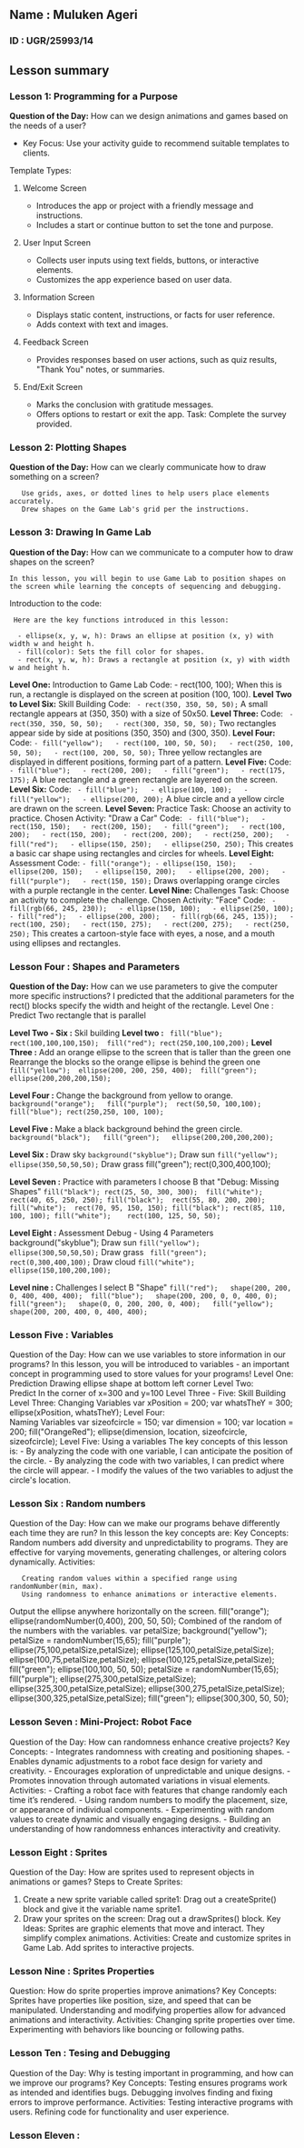 ## Name : Muluken Ageri
### ID : UGR/25993/14
## Lesson summary
### Lesson 1: Programming for a Purpose

 **Question of the Day:** How can we design animations and games based on the needs of a user?

  - Key Focus: Use your activity guide to recommend suitable templates to clients.
     
Template Types:

   1. Welcome Screen

       - Introduces the app or project with a friendly message and instructions.
       - Includes a start or continue button to set the tone and purpose.
    
   2. User Input Screen

      - Collects user inputs using text fields, buttons, or interactive elements.
      - Customizes the app experience based on user data.
   3. Information Screen

      - Displays static content, instructions, or facts for user reference.
      - Adds context with text and images.
   4. Feedback Screen

      - Provides responses based on user actions, such as quiz results, "Thank You" notes, or summaries.
   5. End/Exit Screen

      - Marks the conclusion with gratitude messages.
      - Offers options to restart or exit the app.
 Task:
  Complete the survey provided.  

### Lesson 2:  Plotting Shapes

   **Question of the Day:** How can we clearly communicate how to draw something on a screen?

       Use grids, axes, or dotted lines to help users place elements accurately.
       Drew shapes on the Game Lab's grid per the instructions.
  
### Lesson 3: Drawing In Game Lab

   **Question of the Day:** How can we communicate to a computer how to draw shapes on the screen?
    
    In this lesson, you will begin to use Game Lab to position shapes on the screen while learning the concepts of sequencing and debugging.
   
   Introduction to the code:

     Here are the key functions introduced in this lesson:

      - ellipse(x, y, w, h): Draws an ellipse at position (x, y) with width w and height h.
      - fill(color): Sets the fill color for shapes.
      - rect(x, y, w, h): Draws a rectangle at position (x, y) with width w and height h.
  
   **Level One:** Introduction to Game Lab
     Code:
        - rect(100, 100);
     When this is run, a rectangle is displayed on the screen at position (100, 100).
   **Level Two to Level Six:** Skill Building
     Code:
       ``` - rect(350, 350, 50, 50);```
     A small rectangle appears at (350, 350) with a size of 50x50.
   **Level Three:**
     Code:
       ``` - rect(350, 350, 50, 50);  
           - rect(300, 350, 50, 50);```
    Two rectangles appear side by side at positions (350, 350) and (300, 350).
   **Level Four:**
     Code:
       ```- fill("yellow");  
          - rect(100, 100, 50, 50);  
          - rect(250, 100, 50, 50);  
          - rect(100, 200, 50, 50);```
    Three yellow rectangles are displayed in different positions, forming part of a pattern.
   **Level Five:**
     Code:
        ```- fill("blue");  
           - rect(200, 200);  
           - fill("green");  
           - rect(175, 175);```
     A blue rectangle and a green rectangle are layered on the screen.
   **Level Six:**
     Code:
       `` - fill("blue");  
          - ellipse(100, 100);  
          - fill("yellow");  
          - ellipse(200, 200);``
     A blue circle and a yellow circle are drawn on the screen.
   **Level Seven:** Practice
   Task: Choose an activity to practice.
     Chosen Activity: "Draw a Car"
       Code:
         ``` - fill("blue");  
             - rect(150, 150);  
             - rect(200, 150);  
             - fill("green");  
             - rect(100, 200);  
             - rect(150, 200);  
             - rect(200, 200);  
             - rect(250, 200);  
             - fill("red");  
             - ellipse(150, 250);  
             - ellipse(250, 250);```
     This creates a basic car shape using rectangles and circles for wheels.
   **Level Eight:** Assessment
     Code: 
       ``` - fill("orange");
           - ellipse(150, 150);  
           - ellipse(200, 150);  
           - ellipse(150, 200);  
           - ellipse(200, 200);  
           - fill("purple");  
           - rect(150, 150); ```
     Draws overlapping orange circles with a purple rectangle in the center.
   **Level Nine:** Challenges
   Task: Choose an activity to complete the challenge.
   Chosen Activity: "Face"
     Code:
       ``` - fill(rgb(66, 245, 230));  
           - ellipse(150, 100);  
           - ellipse(250, 100);  
           - fill("red");  
           - ellipse(200, 200);  
           - fill(rgb(66, 245, 135));  
           - rect(100, 250);  
           - rect(150, 275);  
           - rect(200, 275);  
           - rect(250, 250);```
    This creates a cartoon-style face with eyes, a nose, and a mouth using ellipses and rectangles.

### Lesson Four : Shapes and Parameters

  **Question of the Day:** How can we use parameters to give the computer more specific instructions?
 I predicted that the additional parameters for the rect() blocks specify the width and height of the rectangle.
  Level One : Predict Two rectangle that is parallel

  **Level Two - Six :** Skil building
  **Level two :** 
      ``` fill("blue"); 
          rect(100,100,100,150); 
          fill("red");
          rect(250,100,100,200);```
  **Level Three :**
    Add an orange ellipse to the screen that is taller than the green one
    Rearrange the blocks so the orange ellipse is behind the green one
       ``fill("yellow"); 
         ellipse(200, 200, 250, 400); 
         fill("green"); 
         ellipse(200,200,200,150);``

  **Level Four :**
    Change the background from yellow to orange.   
        ```background("orange");  
           fill("purple"); 
           rect(50,50, 100,100); 
           fill("blue"); rect(250,250, 100, 100);```

  **Level Five :**
    Make a black background behind the green circle. 
        ```background("black");  
           fill("green");  
           ellipse(200,200,200,200);```

  **Level Six :**
      Draw sky 
        ```background("skyblue");```
      Draw sun
        ```fill("yellow");```
        ``` ellipse(350,50,50,50);```
      Draw grass fill("green"); rect(0,300,400,100);

  **Level Seven :** Practice with parameters I choose B that "Debug: Missing Shapes"
      ```fill("black");
         rect(25, 50, 300, 300); 
         fill("white");
         rect(40, 65, 250, 250);
         fill("black"); 
         rect(55, 80, 200, 200);
         fill("white"); 
         rect(70, 95, 150, 150);
         fill("black");
         rect(85, 110, 100, 100);
         fill("white");   
         rect(100, 125, 50, 50);```

**Level Eight :** Assessment Debug - Using 4 Parameters background("skyblue");
    Draw sun 
      ```fill("yellow");  
         ellipse(300,50,50,50);```
    Draw grass 
    ``` fill("green"); 
        rect(0,300,400,100);```
    Draw cloud 
     ```fill("white");  
        ellipse(150,100,200,100);```

**Level nine :** Challenges I select B "Shape" 
    ```fill("red");  
       shape(200, 200, 0, 400, 400, 400); 
       fill("blue");  
       shape(200, 200, 0, 0, 400, 0);  
       fill("green");  
       shape(0, 0, 200, 200, 0, 400);  
       fill("yellow");  
       shape(200, 200, 400, 0, 400, 400);```

### Lesson Five : Variables

  Question of the Day: How can we use variables to store information in our programs?
    In this lesson, you will be introduced to variables - an important concept in programming used to store values for your programs!
  Level One:   
      Prediction Drawing ellipse shape at bottom left corner
  Level Two:    
      Predict In the corner of x=300 and y=100
  Level Three - Five: 
      Skill Building
  Level Three: 
      Changing Variables var xPosition = 200; var whatsTheY = 300; ellipse(xPosition, whatsTheY);
  Level Four:  
      Naming Variables var sizeofcircle = 150; var dimension = 100; var location = 200; fill("OrangeRed"); ellipse(dimension,   location, sizeofcircle, sizeofcircle);
  Level Five:
      Using a variables
    The key concepts of this lesson is:
      - By analyzing the code with one variable, I can anticipate the position of the circle.
      - By analyzing the code with two variables, I can predict where the circle will appear.
      - I modify the values of the two variables to adjust the circle's location.

### Lesson Six : Random numbers
  Question of the Day: How can we make our programs behave differently each time they are run?
  In this lesson the key concepts are:
     Key Concepts:
       Random numbers add diversity and unpredictability to programs.
       They are effective for varying movements, generating challenges, or altering colors dynamically.
     Activities:

       Creating random values within a specified range using randomNumber(min, max).
       Using randomness to enhance animations or interactive elements.
  Output the ellipse anywhere horizontally on the screen.
    fill("orange");
    ellipse(randomNumber(0,400), 200, 50, 50);
  Combined of the random of the numbers with the variables.
    var petalSize;
    background("yellow");
    petalSize = randomNumber(15,65);
    fill("purple");
    ellipse(75,100,petalSize,petalSize);
    ellipse(125,100,petalSize,petalSize);
    ellipse(100,75,petalSize,petalSize);
    ellipse(100,125,petalSize,petalSize);
    fill("green");
    ellipse(100,100, 50, 50);
    petalSize = randomNumber(15,65);
    fill("purple");
    ellipse(275,300,petalSize,petalSize);
    ellipse(325,300,petalSize,petalSize);
    ellipse(300,275,petalSize,petalSize);
    ellipse(300,325,petalSize,petalSize);
    fill("green");
    ellipse(300,300, 50, 50);

### Lesson Seven : Mini-Project: Robot Face
 Question of the Day: How can randomness enhance creative projects?
 Key Concepts:
    - Integrates randomness with creating and positioning shapes.
    - Enables dynamic adjustments to a robot face design for variety and creativity.
    - Encourages exploration of unpredictable and unique designs.
    - Promotes innovation through automated variations in visual elements.
 Activities:
    - Crafting a robot face with features that change randomly each time it’s rendered.
    - Using random numbers to modify the placement, size, or appearance of individual components.
    - Experimenting with random values to create dynamic and visually engaging designs.
    - Building an understanding of how randomness enhances interactivity and creativity.
  
### Lesson Eight : Sprites
 Question of the Day: How are sprites used to represent objects in animations or games?
  Steps to Create Sprites:
  1. Create a new sprite variable called sprite1:
       Drag out a createSprite() block and give it the variable name sprite1.
  2. Draw your sprites on the screen:
       Drag out a drawSprites() block.
 Key Ideas:
    Sprites are graphic elements that move and interact.
    They simplify complex animations.
 Activities:
    Create and customize sprites in Game Lab.
    Add sprites to interactive projects.

### Lesson Nine : Sprites Properties
 Question: How do sprite properties improve animations?
  Key Concepts:
     Sprites have properties like position, size, and speed that can be manipulated.
     Understanding and modifying properties allow for advanced animations and interactivity.
  Activities:
     Changing sprite properties over time.
     Experimenting with behaviors like bouncing or following paths.

### Lesson Ten : Tesing and Debugging 
  Question of the Day: Why is testing important in programming, and how can we improve our programs?
   Key Concepts:
     Testing ensures programs work as intended and identifies bugs.
     Debugging involves finding and fixing errors to improve performance.
   Activities:
     Testing interactive programs with users.
     Refining code for functionality and user experience.

### Lesson Eleven : 

  